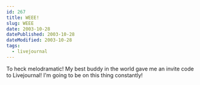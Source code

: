 ```yaml
---
id: 267
title: WEEE!
slug: WEEE
date: 2003-10-28 
datePublished: 2003-10-28 
dateModified: 2003-10-28 
tags:
  - livejournal
---
```


To heck melodramatic! My best buddy in the world gave me an invite code to Livejournal! I'm going to be on this thing constantly!
